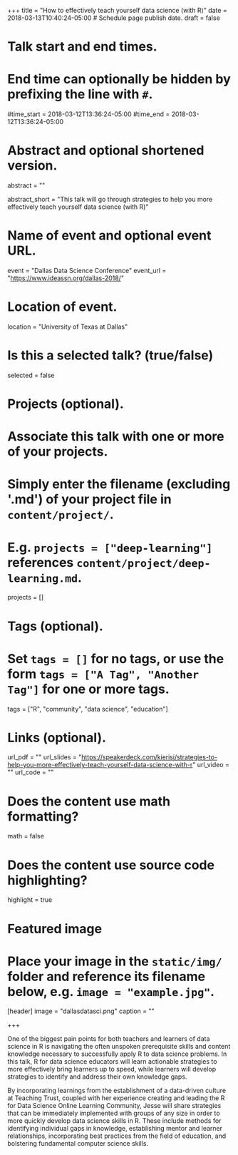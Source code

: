 +++
title = "How to effectively teach yourself data science (with R)"
date = 2018-03-13T10:40:24-05:00  # Schedule page publish date.
draft = false

# Talk start and end times.
#   End time can optionally be hidden by prefixing the line with `#`.
#time_start = 2018-03-12T13:36:24-05:00
#time_end = 2018-03-12T13:36:24-05:00

# Abstract and optional shortened version.

abstract = ""

abstract_short = "This talk will go through strategies to help you more effectively teach yourself data science (with R)"

# Name of event and optional event URL.
event = "Dallas Data Science Conference"
event_url = "https://www.ideassn.org/dallas-2018/"

# Location of event.
location = "University of Texas at Dallas"

# Is this a selected talk? (true/false)
selected = false

# Projects (optional).
#   Associate this talk with one or more of your projects.
#   Simply enter the filename (excluding '.md') of your project file in `content/project/`.
#   E.g. `projects = ["deep-learning"]` references `content/project/deep-learning.md`.
projects = []

# Tags (optional).
#   Set `tags = []` for no tags, or use the form `tags = ["A Tag", "Another Tag"]` for one or more tags.
tags = ["R", "community", "data science", "education"]

# Links (optional).
url_pdf = ""
url_slides = "https://speakerdeck.com/kierisi/strategies-to-help-you-more-effectively-teach-yourself-data-science-with-r"
url_video = ""
url_code = ""

# Does the content use math formatting?
math = false

# Does the content use source code highlighting?
highlight = true

# Featured image
# Place your image in the `static/img/` folder and reference its filename below, e.g. `image = "example.jpg"`.
[header]
image = "dallasdatasci.png"
caption = ""

+++


One of the biggest pain points for both teachers and learners of data science in R is navigating the often unspoken prerequisite skills and content knowledge necessary to successfully apply R to data science problems. In this talk, R for data science educators will learn actionable strategies to more effectively bring learners up to speed, while learners will develop strategies to identify and address their own knowledge gaps. 

By incorporating learnings from the establishment of a data-driven culture at Teaching Trust, coupled with her experience creating and leading the R for Data Science Online Learning Community, Jesse will share strategies that can be immediately implemented with groups of any size in order to more quickly develop data science skills in R. These include methods for identifying individual gaps in knowledge, establishing mentor and learner relationships, incorporating best practices from the field of education, and bolstering fundamental computer science skills.